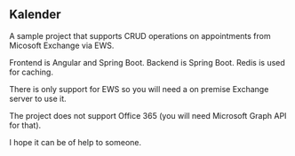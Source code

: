 ## Kalender
A sample project that supports CRUD operations on appointments from Micosoft Exchange via EWS.

Frontend is Angular and Spring Boot. Backend is Spring Boot. Redis is used for caching.

There is only support for EWS so you will need a on premise Exchange server to use it. 

The project does not support Office 365 (you will need Microsoft Graph API for that).

I hope it can be of help to someone.
